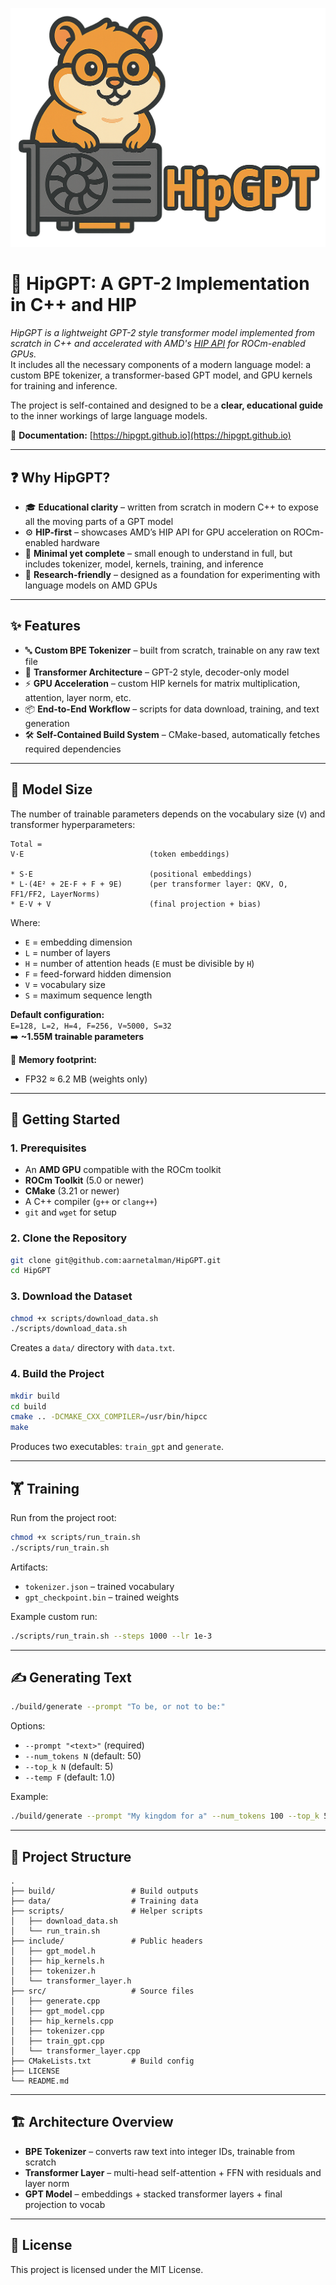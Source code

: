![HipGPT Logo](https://raw.githubusercontent.com/aarnetalman/HipGPT/main/assets/images/hip-hamster.png)

# 🐹 HipGPT: A GPT-2 Implementation in C++ and HIP

*HipGPT is a lightweight GPT-2 style transformer model implemented from scratch in C++ and accelerated with AMD's [HIP API](https://rocm.docs.amd.com/en/latest/understand/hip_api/hip_api.html) for ROCm-enabled GPUs.*  
It includes all the necessary components of a modern language model: a custom BPE tokenizer, a transformer-based GPT model, and GPU kernels for training and inference.

The project is self-contained and designed to be a **clear, educational guide** to the inner workings of large language models.  

📖 **Documentation:** [https://hipgpt.github.io](https://hipgpt.github.io)

---

## ❓ Why HipGPT?

- 🎓 **Educational clarity** – written from scratch in modern C++ to expose all the moving parts of a GPT model  
- ⚙️ **HIP-first** – showcases AMD’s HIP API for GPU acceleration on ROCm-enabled hardware  
- 🧩 **Minimal yet complete** – small enough to understand in full, but includes tokenizer, model, kernels, training, and inference  
- 🔬 **Research-friendly** – designed as a foundation for experimenting with language models on AMD GPUs  

---

## ✨ Features

- 🔤 **Custom BPE Tokenizer** – built from scratch, trainable on any raw text file  
- 🧠 **Transformer Architecture** – GPT-2 style, decoder-only model  
- ⚡ **GPU Acceleration** – custom HIP kernels for matrix multiplication, attention, layer norm, etc.  
- 📦 **End-to-End Workflow** – scripts for data download, training, and text generation  
- 🛠 **Self-Contained Build System** – CMake-based, automatically fetches required dependencies  

---

## 📏 Model Size

The number of trainable parameters depends on the vocabulary size (`V`) and transformer hyperparameters:

```
Total =
V·E                            (token embeddings)

* S·E                          (positional embeddings)
* L·(4E² + 2E·F + F + 9E)      (per transformer layer: QKV, O, FF1/FF2, LayerNorms)
* E·V + V                      (final projection + bias)

````

Where:
- `E` = embedding dimension  
- `L` = number of layers  
- `H` = number of attention heads (`E` must be divisible by `H`)  
- `F` = feed-forward hidden dimension  
- `V` = vocabulary size  
- `S` = maximum sequence length  

**Default configuration:**  
`E=128, L=2, H=4, F=256, V≈5000, S=32`  
➡️ **~1.55M trainable parameters**  

💾 **Memory footprint:**  
- FP32 ≈ 6.2 MB (weights only)  

---

## 🚀 Getting Started

### 1. Prerequisites
- An **AMD GPU** compatible with the ROCm toolkit  
- **ROCm Toolkit** (5.0 or newer)  
- **CMake** (3.21 or newer)  
- A C++ compiler (`g++` or `clang++`)  
- `git` and `wget` for setup  

### 2. Clone the Repository
```bash
git clone git@github.com:aarnetalman/HipGPT.git
cd HipGPT
````

### 3. Download the Dataset

```bash
chmod +x scripts/download_data.sh
./scripts/download_data.sh
```

Creates a `data/` directory with `data.txt`.

### 4. Build the Project

```bash
mkdir build
cd build
cmake .. -DCMAKE_CXX_COMPILER=/usr/bin/hipcc
make
```

Produces two executables: `train_gpt` and `generate`.

---

## 🏋️ Training

Run from the project root:

```bash
chmod +x scripts/run_train.sh
./scripts/run_train.sh
```

Artifacts:

* `tokenizer.json` – trained vocabulary
* `gpt_checkpoint.bin` – trained weights

Example custom run:

```bash
./scripts/run_train.sh --steps 1000 --lr 1e-3
```

---

## ✍️ Generating Text

```bash
./build/generate --prompt "To be, or not to be:"
```

Options:

* `--prompt "<text>"` (required)
* `--num_tokens N` (default: 50)
* `--top_k N` (default: 5)
* `--temp F` (default: 1.0)

Example:

```bash
./build/generate --prompt "My kingdom for a" --num_tokens 100 --top_k 50 --temp 0.8
```

---

## 📂 Project Structure

```
.
├── build/                 # Build outputs
├── data/                  # Training data
├── scripts/               # Helper scripts
│   ├── download_data.sh
│   └── run_train.sh
├── include/               # Public headers
│   ├── gpt_model.h
│   ├── hip_kernels.h
│   ├── tokenizer.h
│   └── transformer_layer.h
├── src/                   # Source files
│   ├── generate.cpp
│   ├── gpt_model.cpp
│   ├── hip_kernels.cpp
│   ├── tokenizer.cpp
│   ├── train_gpt.cpp
│   └── transformer_layer.cpp
├── CMakeLists.txt         # Build config
├── LICENSE
└── README.md
```

---

## 🏗 Architecture Overview

* **BPE Tokenizer** – converts raw text into integer IDs, trainable from scratch
* **Transformer Layer** – multi-head self-attention + FFN with residuals and layer norm
* **GPT Model** – embeddings + stacked transformer layers + final projection to vocab

---

## 📜 License

This project is licensed under the MIT License.

